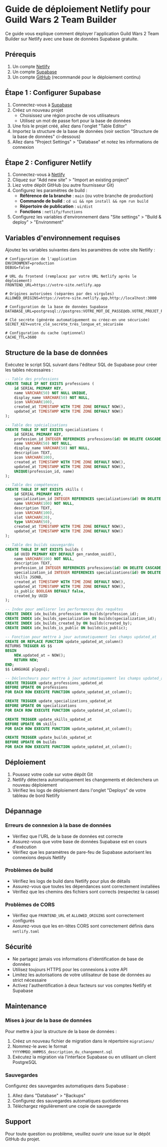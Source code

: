 # Guide de déploiement Netlify pour Guild Wars 2 Team Builder

Ce guide vous explique comment déployer l'application Guild Wars 2 Team Builder sur Netlify avec une base de données Supabase gratuite.

## Prérequis

1. Un compte [Netlify](https://www.netlify.com/)
2. Un compte [Supabase](https://supabase.com/)
3. Un compte [GitHub](https://github.com/) (recommandé pour le déploiement continu)

## Étape 1 : Configurer Supabase

1. Connectez-vous à [Supabase](https://supabase.com/)
2. Créez un nouveau projet
   - Choisissez une région proche de vos utilisateurs
   - Utilisez un mot de passe fort pour la base de données
3. Une fois le projet créé, allez dans l'onglet "Table Editor"
4. Importez la structure de la base de données (voir section "Structure de la base de données" ci-dessous)
5. Allez dans "Project Settings" > "Database" et notez les informations de connexion

## Étape 2 : Configurer Netlify

1. Connectez-vous à [Netlify](https://www.netlify.com/)
2. Cliquez sur "Add new site" > "Import an existing project"
3. Liez votre dépôt GitHub (ou autre fournisseur Git)
4. Configurez les paramètres de build :
   - **Référence de la branche** : `main` (ou votre branche de production)
   - **Commande de build** : `cd ui && npm install && npm run build`
   - **Répertoire de publication** : `ui/dist`
   - **Fonctions** : `netlify/functions`
5. Configurez les variables d'environnement dans "Site settings" > "Build & deploy" > "Environment"

## Variables d'environnement requises

Ajoutez les variables suivantes dans les paramètres de votre site Netlify :

```
# Configuration de l'application
ENVIRONMENT=production
DEBUG=false

# URL du frontend (remplacez par votre URL Netlify après le déploiement)
FRONTEND_URL=https://votre-site.netlify.app

# Origines autorisées (séparées par des virgules)
ALLOWED_ORIGINS=https://votre-site.netlify.app,http://localhost:3000

# Configuration de la base de données Supabase
DATABASE_URL=postgresql://postgres:VOTRE_MOT_DE_PASSE@db.VOTRE_PROJET_REF.supabase.co:5432/postgres

# Clé secrète (générée automatiquement ou créez-en une sécurisée)
SECRET_KEY=votre_clé_secrète_très_longue_et_sécurisée

# Configuration du cache (optionnel)
CACHE_TTL=3600
```

## Structure de la base de données

Exécutez le script SQL suivant dans l'éditeur SQL de Supabase pour créer les tables nécessaires :

```sql
-- Table des professions
CREATE TABLE IF NOT EXISTS professions (
    id SERIAL PRIMARY KEY,
    name VARCHAR(50) NOT NULL UNIQUE,
    display_name VARCHAR(50) NOT NULL,
    icon VARCHAR(100),
    created_at TIMESTAMP WITH TIME ZONE DEFAULT NOW(),
    updated_at TIMESTAMP WITH TIME ZONE DEFAULT NOW()
);

-- Table des spécialisations
CREATE TABLE IF NOT EXISTS specializations (
    id SERIAL PRIMARY KEY,
    profession_id INTEGER REFERENCES professions(id) ON DELETE CASCADE,
    name VARCHAR(50) NOT NULL,
    display_name VARCHAR(50) NOT NULL,
    description TEXT,
    icon VARCHAR(100),
    created_at TIMESTAMP WITH TIME ZONE DEFAULT NOW(),
    updated_at TIMESTAMP WITH TIME ZONE DEFAULT NOW(),
    UNIQUE(profession_id, name)
);

-- Table des compétences
CREATE TABLE IF NOT EXISTS skills (
    id SERIAL PRIMARY KEY,
    specialization_id INTEGER REFERENCES specializations(id) ON DELETE CASCADE,
    name VARCHAR(100) NOT NULL,
    description TEXT,
    icon VARCHAR(100),
    slot VARCHAR(20),
    type VARCHAR(50),
    created_at TIMESTAMP WITH TIME ZONE DEFAULT NOW(),
    updated_at TIMESTAMP WITH TIME ZONE DEFAULT NOW()
);

-- Table des builds sauvegardés
CREATE TABLE IF NOT EXISTS builds (
    id UUID PRIMARY KEY DEFAULT gen_random_uuid(),
    name VARCHAR(100) NOT NULL,
    description TEXT,
    profession_id INTEGER REFERENCES professions(id) ON DELETE CASCADE,
    specialization_id INTEGER REFERENCES specializations(id) ON DELETE SET NULL,
    skills JSONB,
    created_at TIMESTAMP WITH TIME ZONE DEFAULT NOW(),
    updated_at TIMESTAMP WITH TIME ZONE DEFAULT NOW(),
    is_public BOOLEAN DEFAULT false,
    created_by UUID
);

-- Index pour améliorer les performances des requêtes
CREATE INDEX idx_builds_profession ON builds(profession_id);
CREATE INDEX idx_builds_specialization ON builds(specialization_id);
CREATE INDEX idx_builds_created_by ON builds(created_by);
CREATE INDEX idx_builds_is_public ON builds(is_public);

-- Fonction pour mettre à jour automatiquement les champs updated_at
CREATE OR REPLACE FUNCTION update_updated_at_column()
RETURNS TRIGGER AS $$
BEGIN
    NEW.updated_at = NOW();
    RETURN NEW;
END;
$$ LANGUAGE plpgsql;

-- Déclencheurs pour mettre à jour automatiquement les champs updated_at
CREATE TRIGGER update_professions_updated_at
BEFORE UPDATE ON professions
FOR EACH ROW EXECUTE FUNCTION update_updated_at_column();

CREATE TRIGGER update_specializations_updated_at
BEFORE UPDATE ON specializations
FOR EACH ROW EXECUTE FUNCTION update_updated_at_column();

CREATE TRIGGER update_skills_updated_at
BEFORE UPDATE ON skills
FOR EACH ROW EXECUTE FUNCTION update_updated_at_column();

CREATE TRIGGER update_builds_updated_at
BEFORE UPDATE ON builds
FOR EACH ROW EXECUTE FUNCTION update_updated_at_column();
```

## Déploiement

1. Poussez votre code sur votre dépôt Git
2. Netlify détectera automatiquement les changements et déclenchera un nouveau déploiement
3. Vérifiez les logs de déploiement dans l'onglet "Deploys" de votre tableau de bord Netlify

## Dépannage

### Erreurs de connexion à la base de données
- Vérifiez que l'URL de la base de données est correcte
- Assurez-vous que votre base de données Supabase est en cours d'exécution
- Vérifiez que les paramètres de pare-feu de Supabase autorisent les connexions depuis Netlify

### Problèmes de build
- Vérifiez les logs de build dans Netlify pour plus de détails
- Assurez-vous que toutes les dépendances sont correctement installées
- Vérifiez que les chemins des fichiers sont corrects (respectez la casse)

### Problèmes de CORS
- Vérifiez que `FRONTEND_URL` et `ALLOWED_ORIGINS` sont correctement configurés
- Assurez-vous que les en-têtes CORS sont correctement définis dans `netlify.toml`

## Sécurité

- Ne partagez jamais vos informations d'identification de base de données
- Utilisez toujours HTTPS pour les connexions à votre API
- Limitez les autorisations de votre utilisateur de base de données au strict nécessaire
- Activez l'authentification à deux facteurs sur vos comptes Netlify et Supabase

## Maintenance

### Mises à jour de la base de données

Pour mettre à jour la structure de la base de données :

1. Créez un nouveau fichier de migration dans le répertoire `migrations/`
2. Nommez-le avec le format `YYYYMMDD_HHMMSS_description_du_changement.sql`
3. Exécutez la migration via l'interface Supabase ou en utilisant un client PostgreSQL

### Sauvegardes

Configurez des sauvegardes automatiques dans Supabase :

1. Allez dans "Database" > "Backups"
2. Configurez des sauvegardes automatiques quotidiennes
3. Téléchargez régulièrement une copie de sauvegarde

## Support

Pour toute question ou problème, veuillez ouvrir une issue sur le dépôt GitHub du projet.
